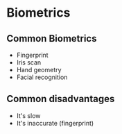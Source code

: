 # Biometrics

## Common Biometrics
* Fingerprint
* Iris scan
* Hand geometry
* Facial recognition

## Common disadvantages
* It's slow
* It's inaccurate (fingerprint)